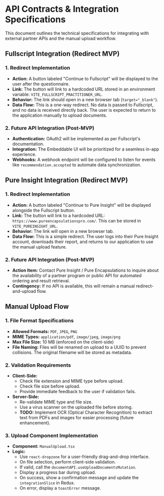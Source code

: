 # API Contracts & Integration Specifications

This document outlines the technical specifications for integrating with external partner APIs and the manual upload workflow.

## Fullscript Integration (Redirect MVP)

### 1. Redirect Implementation
- **Action:** A button labeled "Continue to Fullscript" will be displayed to the user after the questionnaire.
- **Link:** The button will link to a hardcoded URL stored in an environment variable: `VITE_FULLSCRIPT_PRACTITIONER_URL`.
- **Behavior:** The link should open in a new browser tab (`target="_blank"`).
- **Data Flow:** This is a one-way redirect. No data is passed to Fullscript, and no data is received directly back. The user is expected to return to the application manually to upload documents.

### 2. Future API Integration (Post-MVP)
- **Authentication:** OAuth2 will be implemented as per Fullscript's documentation.
- **Integration:** The Embeddable UI will be prioritized for a seamless in-app experience.
- **Webhooks:** A webhook endpoint will be configured to listen for events like `recommendation.accepted` to automate data synchronization.

## Pure Insight Integration (Redirect MVP)

### 1. Redirect Implementation
- **Action:** A button labeled "Continue to Pure Insight" will be displayed alongside the Fullscript button.
- **Link:** The button will link to a hardcoded URL: `https://www.pureencapsulationspro.com/`. This can be stored in `VITE_PUREINSIGHT_URL`.
- **Behavior:** The link will open in a new browser tab.
- **Data Flow:** This is a simple redirect. The user logs into their Pure Insight account, downloads their report, and returns to our application to use the manual upload feature.

### 2. Future API Integration (Post-MVP)
- **Action Item:** Contact Pure Insight / Pure Encapsulations to inquire about the availability of a partner program or public API for automated ordering and result retrieval.
- **Contingency:** If no API is available, this will remain a manual redirect-and-upload flow.

## Manual Upload Flow

### 1. File Format Specifications
- **Allowed Formats:** `PDF`, `JPEG`, `PNG`
- **MIME Types:** `application/pdf`, `image/jpeg`, `image/png`
- **Max File Size:** 10 MB (enforced on the client-side)
- **File Naming:** Files will be renamed on upload to a UUID to prevent collisions. The original filename will be stored as metadata.

### 2. Validation Requirements
- **Client-Side:**
    - Check file extension and MIME type before upload.
    - Check file size before upload.
    - Provide immediate feedback to the user if validation fails.
- **Server-Side:**
    - Re-validate MIME type and file size.
    - Use a virus scanner on the uploaded file before storing.
    - **TODO:** Implement OCR (Optical Character Recognition) to extract text from PDFs and images for easier processing (future enhancement).

### 3. Upload Component Implementation
- **Component:** `ManualUpload.tsx`
- **Logic:**
    - Use `react-dropzone` for a user-friendly drag-and-drop interface.
    - On file selection, perform client-side validation.
    - If valid, call the `documentAPI.useUploadDocumentsMutation`.
    - Display a progress bar during upload.
    - On success, show a confirmation message and update the `integrationSlice` in Redux.
    - On error, display a `toastError` message.
